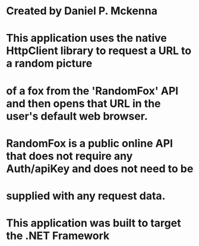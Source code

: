 # Created by Daniel P. Mckenna
# This application uses the native HttpClient library to request a URL to a random picture
# of a fox from the 'RandomFox' API and then opens that URL in the user's default web browser.

# RandomFox is a public online API that does not require any Auth/apiKey and does not need to be
# supplied with any request data.

# This application was built to target the .NET Framework 